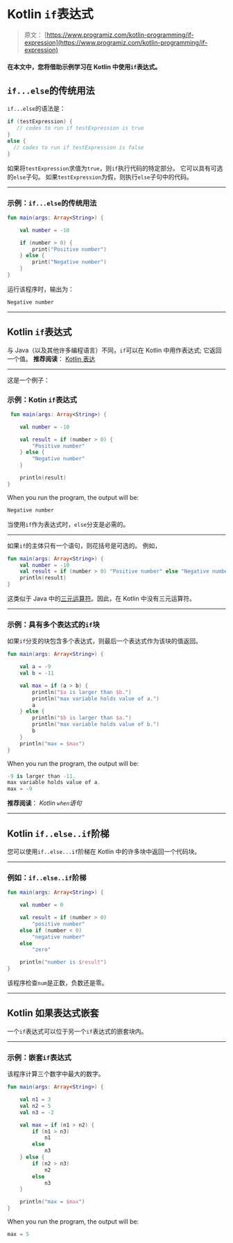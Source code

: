 # Kotlin `if`表达式

> 原文： [https://www.programiz.com/kotlin-programming/if-expression](https://www.programiz.com/kotlin-programming/if-expression)

#### 在本文中，您将借助示例学习在 Kotlin 中使用`if`表达式。

## `if...else`的传统用法

`if...else`的语法是：

```kt
if (testExpression) {
   // codes to run if testExpression is true
}
else {
  // codes to run if testExpression is false
}
```

如果将`testExpression`求值为`true`，则`if`执行代码的特定部分。 它可以具有可选的`else`子句。 如果`testExpression`为假，则执行`else`子句中的代码。

* * *

### 示例：`if...else`的传统用法

```kt
fun main(args: Array<String>) {

    val number = -10

    if (number > 0) {
        print("Positive number")
    } else {
        print("Negative number")
    }
}
```

运行该程序时，输出为：

```kt
Negative number

```

* * *

## Kotlin `if`表达式

与 Java（以及其他许多编程语言）不同，`if`可以在 Kotlin 中用作表达式; 它返回一个值。 **推荐阅读**： [Kotlin 表达](/kotlin-programming/statement-expression#expressions "Kotlin Expression")

* * *

这是一个例子：

### 示例：Kotin `if`表达式

```kt
 fun main(args: Array<String>) {

    val number = -10

    val result = if (number > 0) {
        "Positive number"
    } else {
        "Negative number"
    }

    println(result)
}
```

When you run the program, the output will be:

```kt
Negative number

```

当使用`if`作为表达式时，`else`分支是必需的。

* * *

如果`if`的主体只有一个语句，则花括号是可选的。 例如，

```kt
fun main(args: Array<String>) {
    val number = -10
    val result = if (number > 0) "Positive number" else "Negative number"
    println(result)
}
```

这类似于 Java 中的[三元运算符](/java-programming/ternary-operator "Java ternary operator.")。因此，在 Kotlin 中没有三元运算符。

* * *

### 示例：具有多个表达式的`if`块

如果`if`分支的块包含多个表达式，则最后一个表达式作为该块的值返回。

```kt
fun main(args: Array<String>) {

    val a = -9
    val b = -11

    val max = if (a > b) {
        println("$a is larger than $b.")
        println("max variable holds value of a.")
        a
    } else {
        println("$b is larger than $a.")
        println("max variable holds value of b.")
        b
    }
    println("max = $max")
}

```

When you run the program, the output will be:

```kt
-9 is larger than -11.
max variable holds value of a.
max = -9
```

**推荐阅读**： *Kotlin `when`语句*

* * *

## Kotlin `if..else..if`阶梯

您可以使用`if..else...if`阶梯在 Kotlin 中的许多块中返回一个代码块。

* * *

### 例如：`if..else..if`阶梯

```kt
fun main(args: Array<String>) {

    val number = 0

    val result = if (number > 0)
        "positive number"
    else if (number < 0)
        "negative number"
    else 
        "zero"

    println("number is $result")
}

```

该程序检查`num`是正数，负数还是零。

* * *

## Kotlin 如果表达式嵌套

一个`if`表达式可以位于另一个`if`表达式的嵌套块内。

* * *

### 示例：嵌套`if`表达式

该程序计算三个数字中最大的数字。

```kt
fun main(args: Array<String>) {

    val n1 = 3
    val n2 = 5
    val n3 = -2

    val max = if (n1 > n2) {
        if (n1 > n3)
            n1
        else
            n3
    } else {
        if (n2 > n3)
            n2
        else
            n3
    }

    println("max = $max")
}
```

When you run the program, the output will be:

```kt
max = 5

```